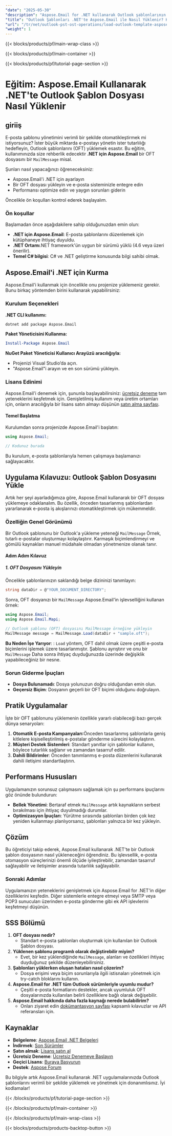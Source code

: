 ```yaml
---
"date": "2025-05-30"
"description": "Aspose.Email for .NET kullanarak Outlook şablonlarının yüklenmesini otomatikleştirmeyi öğrenin. Bu kılavuz kurulum, uygulama ve sorun gidermeyi kapsar."
"title": "Outlook Şablonları .NET'te Aspose.Email ile Nasıl Yüklenir? Kapsamlı Bir Kılavuz"
"url": "/tr/net/outlook-pst-ost-operations/load-outlook-template-aspose-email-net/"
"weight": 1
---
```


{{< blocks/products/pf/main-wrap-class >}}

{{< blocks/products/pf/main-container >}}

{{< blocks/products/pf/tutorial-page-section >}}
# Eğitim: Aspose.Email Kullanarak .NET'te Outlook Şablon Dosyası Nasıl Yüklenir

## giriiş

E-posta şablonu yönetimini verimli bir şekilde otomatikleştirmek mi istiyorsunuz? İster büyük miktarda e-postayı yönetin ister tutarlılığı hedefleyin, Outlook şablonlarını (OFT) yüklemek esastır. Bu eğitim, kullanımınızda size rehberlik edecektir **.NET için Aspose.Email** bir OFT dosyasını bir `MailMessage` misal.

Şunları nasıl yapacağınızı öğreneceksiniz:
- Aspose.Email'i .NET için ayarlayın
- Bir OFT dosyası yükleyin ve e-posta sisteminizle entegre edin
- Performansı optimize edin ve yaygın sorunları giderin

Öncelikle ön koşulları kontrol ederek başlayalım.

### Ön koşullar

Başlamadan önce aşağıdakilere sahip olduğunuzdan emin olun:
- **.NET için Aspose.Email**: E-posta şablonlarını düzenlemek için kütüphaneye ihtiyaç duyuldu.
- **.NET Ortamı**.NET framework'ün uygun bir sürümü yüklü (4.6 veya üzeri önerilir).
- **Temel C# bilgisi**: C# ve .NET geliştirme konusunda bilgi sahibi olmak.

## Aspose.Email'i .NET için Kurma

Aspose.Email'i kullanmak için öncelikle onu projenize yüklemeniz gerekir. Bunu birkaç yöntemden birini kullanarak yapabilirsiniz:

### Kurulum Seçenekleri

**.NET CLI kullanımı:**
```bash
dotnet add package Aspose.Email
```

**Paket Yöneticisini Kullanma:**
```powershell
Install-Package Aspose.Email
```

**NuGet Paket Yöneticisi Kullanıcı Arayüzü aracılığıyla:**
- Projenizi Visual Studio’da açın.
- "Aspose.Email"i arayın ve en son sürümü yükleyin.

### Lisans Edinimi

Aspose.Email'i denemek için, şununla başlayabilirsiniz: [ücretsiz deneme](https://releases.aspose.com/email/net/) tam yeteneklerini keşfetmek için. Genişletilmiş kullanım veya üretim ortamları için, onların aracılığıyla bir lisans satın almayı düşünün [satın alma sayfası](https://purchase.aspose.com/buy).

#### Temel Başlatma

Kurulumdan sonra projenizde Aspose.Email'i başlatın:

```csharp
using Aspose.Email;

// Kodunuz burada
```

Bu kurulum, e-posta şablonlarıyla hemen çalışmaya başlamanızı sağlayacaktır.

## Uygulama Kılavuzu: Outlook Şablon Dosyasını Yükle

Artık her şeyi ayarladığımıza göre, Aspose.Email kullanarak bir OFT dosyası yüklemeye odaklanalım. Bu özellik, önceden tasarlanmış şablonlardan yararlanarak e-posta iş akışlarınızı otomatikleştirmek için mükemmeldir.

### Özelliğin Genel Görünümü

Bir Outlook şablonunu bir Outlook'a yükleme yeteneği `MailMessage` Örnek, tutarlı e-postalar oluşturmayı kolaylaştırır. Karmaşık biçimlendirmeyi ve gömülü kaynakları manuel müdahale olmadan yönetmenize olanak tanır.

#### Adım Adım Kılavuz

##### **1. OFT Dosyasını Yükleyin**

Öncelikle şablonlarınızın saklandığı belge dizininizi tanımlayın:

```csharp
string dataDir = @"YOUR_DOCUMENT_DIRECTORY";
```

Sonra, OFT dosyanızı bir `MailMessage` Aspose.Email'in işlevselliğini kullanan örnek:

```csharp
using Aspose.Email;
using Aspose.Email.Mapi;

// Outlook şablonu (OFT) dosyasını MailMessage örneğine yükleyin
MailMessage message = MailMessage.Load(dataDir + "sample.oft");
```

**Bu Neden İşe Yarıyor**: : `Load` yöntem, OFT dahil olmak üzere çeşitli e-posta biçimlerini işlemek üzere tasarlanmıştır. Şablonu ayrıştırır ve onu bir `MailMessage` Daha sonra ihtiyaç duyduğunuzda üzerinde değişiklik yapabileceğiniz bir nesne.

### Sorun Giderme İpuçları

- **Dosya Bulunamadı**: Dosya yolunuzun doğru olduğundan emin olun.
- **Geçersiz Biçim**: Dosyanın geçerli bir OFT biçimi olduğunu doğrulayın.

## Pratik Uygulamalar

İşte bir OFT şablonunu yüklemenin özellikle yararlı olabileceği bazı gerçek dünya senaryoları:

1. **Otomatik E-posta Kampanyaları**:Önceden tasarlanmış şablonlarla geniş kitlelere kişiselleştirilmiş e-postalar gönderme sürecini kolaylaştırın.
2. **Müşteri Destek Sistemleri**: Standart yanıtlar için şablonlar kullanın, böylece tutarlılık sağlanır ve zamandan tasarruf edilir.
3. **Dahili Bildirimler**: Önceden tanımlanmış e-posta düzenlerini kullanarak dahili iletişimi standartlaştırın.

## Performans Hususları

Uygulamanızın sorunsuz çalışmasını sağlamak için şu performans ipuçlarını göz önünde bulundurun:

- **Bellek Yönetimi**: Bertaraf etmek `MailMessage` artık kaynakların serbest bırakılması için ihtiyaç duyulmadığı durumlar.
- **Optimizasyon İpuçları**: Yürütme sırasında şablonları birden çok kez yeniden kullanmayı planlıyorsanız, şablonları yalnızca bir kez yükleyin.

## Çözüm

Bu öğreticiyi takip ederek, Aspose.Email kullanarak .NET'te bir Outlook şablon dosyasının nasıl yükleneceğini öğrendiniz. Bu işlevsellik, e-posta otomasyon süreçlerinizi önemli ölçüde iyileştirebilir, zamandan tasarruf sağlayabilir ve iletişimler arasında tutarlılık sağlayabilir.

### Sonraki Adımlar

Uygulamanızın yeteneklerini genişletmek için Aspose.Email for .NET'in diğer özelliklerini keşfedin. Diğer sistemlerle entegre etmeyi veya SMTP veya POP3 sunucuları üzerinden e-posta gönderme gibi ek API işlevlerini keşfetmeyi düşünün.

## SSS Bölümü

1. **OFT dosyası nedir?**
   - Standart e-posta şablonları oluşturmak için kullanılan bir Outlook Şablon dosyası.
2. **Yüklenen şablonu programlı olarak değiştirebilir miyim?**
   - Evet, bir kez yüklendiğinde `MailMessage`, alanları ve özellikleri ihtiyaç duyduğunuz şekilde düzenleyebilirsiniz.
3. **Şablonları yüklerken oluşan hataları nasıl çözerim?**
   - Dosya erişimi veya biçim sorunlarıyla ilgili istisnaları yönetmek için try-catch bloklarını kullanın.
4. **Aspose.Email for .NET tüm Outlook sürümleriyle uyumlu mudur?**
   - Çeşitli e-posta formatlarını destekler, ancak uyumluluk OFT dosyalarınızda kullanılan belirli özelliklere bağlı olarak değişebilir.
5. **Aspose.Email hakkında daha fazla kaynağı nerede bulabilirim?**
   - Onları ziyaret edin [dokümantasyon sayfası](https://reference.aspose.com/email/net/) kapsamlı kılavuzlar ve API referansları için.

## Kaynaklar

- **Belgeleme**: [Aspose.Email .NET Belgeleri](https://reference.aspose.com/email/net/)
- **İndirmek**: [Son Sürümler](https://releases.aspose.com/email/net/)
- **Satın almak**: [Lisans satın al](https://purchase.aspose.com/buy)
- **Ücretsiz Deneme**: [Ücretsiz Denemeye Başlayın](https://releases.aspose.com/email/net/)
- **Geçici Lisans**: [Buraya Başvurun](https://purchase.aspose.com/temporary-license/)
- **Destek**: [Aspose Forum](https://forum.aspose.com/c/email/10)

Bu bilgiyle artık Aspose.Email kullanarak .NET uygulamalarınızda Outlook şablonlarını verimli bir şekilde yüklemek ve yönetmek için donanımlısınız. İyi kodlamalar!

{{< /blocks/products/pf/tutorial-page-section >}}

{{< /blocks/products/pf/main-container >}}

{{< /blocks/products/pf/main-wrap-class >}}

{{< blocks/products/products-backtop-button >}}